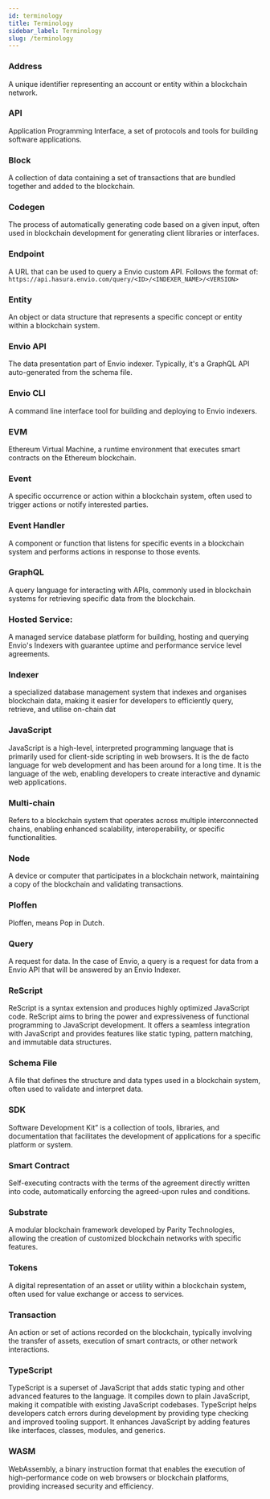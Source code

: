 ```yaml
---
id: terminology
title: Terminology
sidebar_label: Terminology
slug: /terminology
---
```


### Address
 A unique identifier representing an account or entity within a blockchain network.
### API
 Application Programming Interface, a set of protocols and tools for building software applications.
### Block
A collection of data containing a set of transactions that are bundled together and added to the blockchain.
### Codegen
The process of automatically generating code based on a given input, often used in blockchain development for generating client libraries or interfaces.
### Endpoint
 A URL that can be used to query a Envio custom API. Follows the format of: `https://api.hasura.envio.com/query/<ID>/<INDEXER_NAME>/<VERSION>`
### Entity
 An object or data structure that represents a specific concept or entity within a blockchain system.
### Envio API
The data presentation part of Envio indexer. Typically, it's a GraphQL API auto-generated from the schema file.
### Envio CLI
A command line interface tool for building and deploying to Envio indexers.
### EVM
Ethereum Virtual Machine, a runtime environment that executes smart contracts on the Ethereum blockchain.
### Event
A specific occurrence or action within a blockchain system, often used to trigger actions or notify interested parties.
### Event Handler
A component or function that listens for specific events in a blockchain system and performs actions in response to those events.
### GraphQL
 A query language for interacting with APIs, commonly used in blockchain systems for retrieving specific data from the blockchain.
### Hosted Service: 
A managed service database platform for building, hosting and querying Envio's Indexers with guarantee uptime and performance service level agreements. 
### Indexer 
a specialized database management system that indexes and organises blockchain data, making it easier for developers to efficiently query, retrieve, and utilise on-chain dat
### JavaScript
JavaScript is a high-level, interpreted programming language that is primarily used for client-side scripting in web browsers. It is the de facto language for web development and has been around for a long time. It is the language of the web, enabling developers to create interactive and dynamic web applications.
### Multi-chain
Refers to a blockchain system that operates across multiple interconnected chains, enabling enhanced scalability, interoperability, or specific functionalities.
### Node
A device or computer that participates in a blockchain network, maintaining a copy of the blockchain and validating transactions.
### Ploffen
Ploffen, means Pop in Dutch.
### Query
 A request for data. In the case of Envio, a query is a request for data from a Envio API that will be answered by an Envio Indexer.
### ReScript
ReScript is a syntax extension and produces highly optimized JavaScript code. ReScript aims to bring the power and expressiveness of functional programming to JavaScript development. It offers a seamless integration with JavaScript and provides features like static typing, pattern matching, and immutable data structures.
### Schema File
A file that defines the structure and data types used in a blockchain system, often used to validate and interpret data.
### SDK
Software Development Kit” is a collection of tools, libraries, and documentation that facilitates the development of applications for a specific platform or system.
### Smart Contract
Self-executing contracts with the terms of the agreement directly written into code, automatically enforcing the agreed-upon rules and conditions. 
### Substrate
A modular blockchain framework developed by Parity Technologies, allowing the creation of customized blockchain networks with specific features.
### Tokens
A digital representation of an asset or utility within a blockchain system, often used for value exchange or access to services.
### Transaction
An action or set of actions recorded on the blockchain, typically involving the transfer of assets, execution of smart contracts, or other network interactions.
### TypeScript
TypeScript is a superset of JavaScript that adds static typing and other advanced features to the language. It compiles down to plain JavaScript, making it compatible with existing JavaScript codebases. TypeScript helps developers catch errors during development by providing type checking and improved tooling support. It enhances JavaScript by adding features like interfaces, classes, modules, and generics.
### WASM 
WebAssembly, a binary instruction format that enables the execution of high-performance code on web browsers or blockchain platforms, providing increased security and efficiency.













